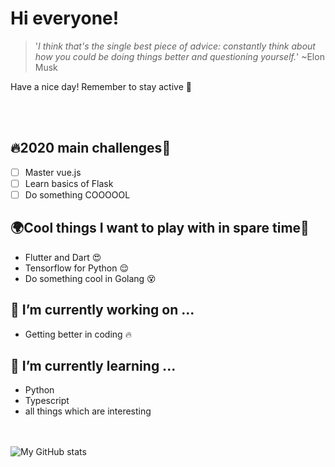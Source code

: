 # Hi everyone!

>'*I think that's the single best piece of advice:*
>*constantly think about how you could be doing things better and questioning yourself.*'
>~Elon Musk

Have a nice day! Remember to stay active 🌋

<br />
<br />

## 🔥2020 main challenges🌵
- [ ] Master vue.js
- [ ] Learn basics of Flask
- [ ] Do something COOOOOL

## 🌍Cool things I want to play with in spare time🚀
  * Flutter and Dart 😍
  * Tensorflow for Python 😌
  * Do something cool in Golang 😵

## 🔭 I’m currently working on ...
  - Getting better in coding 🔥


## 🌱 I’m currently learning ...
  * Python
  * Typescript
  * all things which are interesting
 
<br />
<br />
  
<img align="left" alt="My GitHub stats" src="https://github-readme-stats.vercel.app/api?username=senicko&count_private=true" />
